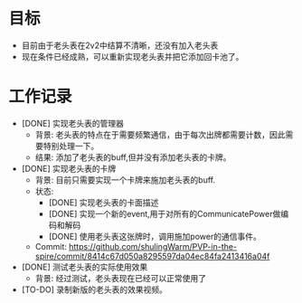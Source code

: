 # 目标
- 目前由于老头表在2v2中结算不清晰，还没有加入老头表
- 现在条件已经成熟，可以重新实现老头表并把它添加回卡池了。

# 工作记录
- [DONE] 实现老头表的管理器
	- 背景: 老头表的特点在于需要频繁通信，由于每次出牌都需要计数，因此需要特别处理一下。
	- 结果: 添加了老头表的buff,但并没有添加老头表的卡牌。
- [DONE] 实现老头表的卡牌
	- 背景: 目前只需要实现一个卡牌来施加老头表的buff.
	- 状态:
		- [DONE] 实现老头表的卡面描述
		- [DONE] 实现一个新的event,用于对所有的CommunicatePower做编码和解码
		- [DONE] 使用老头表这张牌时，调用施加power的通信事件。 
	- Commit: https://github.com/shulingWarm/PVP-in-the-spire/commit/8414c67d050a8295597da04ec84fa2413416a04f
- [DONE] 测试老头表的实际使用效果
	- 背景: 经过测试，老头表现在已经可以正常使用了
- [TO-DO] 录制新版的老头表的效果视频。